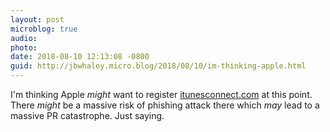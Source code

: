 ```yaml
---
layout: post
microblog: true
audio: 
photo: 
date: 2018-08-10 12:13:08 -0800
guid: http://jbwhaley.micro.blog/2018/08/10/im-thinking-apple.html
---
```

I'm thinking Apple *might* want to register [itunesconnect.com](http://itunesconnect.com) at this point. There *might* be a massive risk of phishing attack there which *may* lead to a massive PR catastrophe. Just saying.
